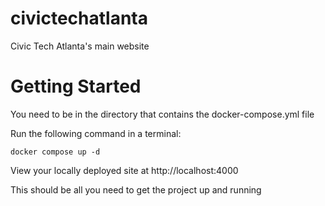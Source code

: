 # civictechatlanta
Civic Tech Atlanta's main website

# Getting Started

You need to be in the directory that contains the docker-compose.yml file

Run the following command in a terminal:

```
docker compose up -d 
```

View your locally deployed site at http://localhost:4000

This should be all you need to get the project up and running
